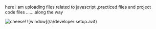 here i am uploading files related to javascript ,practiced files and project code files .......along the way

![cheese!](/a/rubaitul-azad-0sySyNJQqaI-unsplash.jpg)
![window](/a/developer setup.avif)
